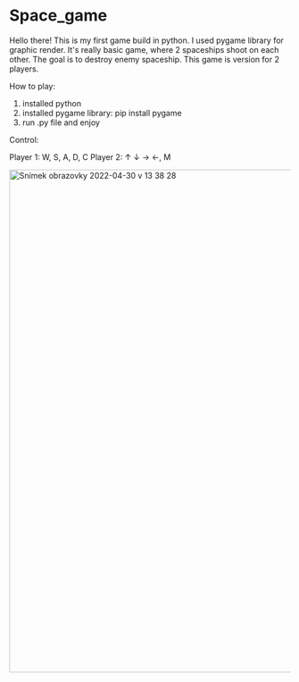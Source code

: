 # Space_game

Hello there! This is my first game build in python. I used pygame library for graphic render.
It's really basic game, where 2 spaceships shoot on each other. The goal is to destroy enemy spaceship. This game is version for 2 players.

How to play:

1. installed python
2. installed pygame library: pip install pygame
3. run .py file and enjoy

Control:

Player 1: W, S, A, D, C
Player 2: ↑ ↓ → ←, M

<img width="900" alt="Snímek obrazovky 2022-04-30 v 13 38 28" src="https://user-images.githubusercontent.com/99679386/166104414-c43d7069-77b1-48bd-b6f7-e4027fa397ec.png">
